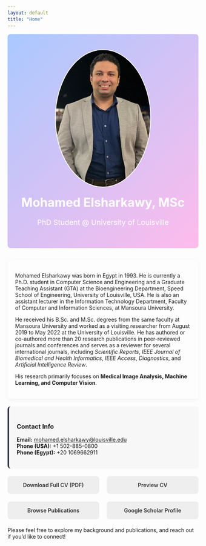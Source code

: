```yaml
---
layout: default
title: "Home"
---
```


<style>
/* Inline styles to enhance the homepage look */

/* HERO SECTION: gradient background, centered content */
.hero {
  position: relative;
  background: linear-gradient(135deg, #a9c9ff 0%, #ffbbec 100%);
  color: #fff;
  text-align: center;
  padding: 40px 20px;
  border-radius: 8px;
  margin-bottom: 30px;
}

/* 
   Updated: 
   - Removed fixed 'height: 250px;'
   - Removed 'object-fit: cover;'
   - Now uses height: auto to avoid cropping
*/
.hero img {
  display: block;
  margin: 0 auto;
  border: 2px solid #fff;
  border-radius: 50%;
  width: 250px;
  height: auto;
}

/* Adjusted font sizes slightly */
.hero h1 {
  font-size: 2rem;
  margin-top: 20px;
}

.hero h2 {
  font-size: 1.2rem;
  margin-top: 10px;
  font-weight: 400;
}

/* INTRO SECTION */
.intro {
  background-color: #fdfdfd;
  padding: 20px;
  border-radius: 8px;
  margin-bottom: 20px;
  box-shadow: 0 3px 10px rgba(0,0,0,0.05);
}

/* CONTACT CARD */
.contact-card {
  background-color: #f7f7f7;
  padding: 20px;
  border-left: 4px solid #334;
  border-radius: 8px;
  margin-bottom: 20px;
}

/* QUICK LINKS GRID */
.quick-links {
  display: flex;
  flex-wrap: wrap;
  gap: 20px;
  margin-bottom: 20px;
}

.quick-link-item {
  flex: 1 1 calc(25% - 20px); /* 4 items per row if space allows */
  min-width: 180px;
  background: #eee;
  text-align: center;
  padding: 15px;
  border-radius: 8px;
  transition: background 0.3s, transform 0.3s;
}

.quick-link-item:hover {
  background: #ddd;
  transform: translateY(-2px);
}

.quick-link-item a {
  text-decoration: none;
  color: #333;
  font-weight: 600;
}
</style>

<!-- HERO SECTION -->
<div class="hero">
  <img
    src="/assets/images/sharkawy.jpg"
    alt="Profile Photo"
  />
  <h1>Mohamed Elsharkawy, MSc</h1>
  <h2>PhD Student @ University of Louisville</h2>
</div>

<!-- INTRO / ABOUT SECTION -->
<div class="intro">
  <p>
    Mohamed Elsharkawy was born in Egypt in 1993. He is currently a Ph.D. student in Computer Science and Engineering and a Graduate Teaching Assistant (GTA) at the Bioengineering Department, Speed School of Engineering, University of Louisville, USA. He is also an assistant lecturer in the Information Technology Department, Faculty of Computer and Information Sciences, at Mansoura University.
  </p>
  <p>
    He received his B.Sc. and M.Sc. degrees from the same faculty at Mansoura University and worked as a visiting researcher from August 2019 to May 2022 at the University of Louisville. He has authored or co-authored more than 20 research publications in peer-reviewed journals and conferences and serves as a reviewer for several international journals, including <em>Scientific Reports</em>, <em>IEEE Journal of Biomedical and Health Informatics</em>, <em>IEEE Access</em>, <em>Diagnostics</em>, and <em>Artificial Intelligence Review</em>.
  </p>
  <p>
    His research primarily focuses on <strong>Medical Image Analysis, Machine Learning, and Computer Vision</strong>.
  </p>
</div>

<!-- CONTACT CARD -->
<div class="contact-card">
  <h3>Contact Info</h3>
  <ul style="list-style:none; padding-left:0;">
    <li><strong>Email:</strong> <a href="mailto:mohamed.elsharkawy@louisville.edu">mohamed.elsharkawy@louisville.edu</a></li>
    <li><strong>Phone (USA):</strong> +1 502-885-0800</li>
    <li><strong>Phone (Egypt):</strong> +20 1069662911</li>
  </ul>
</div>

<!-- QUICK LINKS -->
<div class="quick-links">
  <div class="quick-link-item">
    <a href="/assets/files/elsharkawycv.pdf" target="_blank">
      Download Full CV (PDF)
    </a>
  </div>
  <div class="quick-link-item">
    <a href="/cv/">
      Preview CV
    </a>
  </div>
  <div class="quick-link-item">
    <a href="/publications/">
      Browse Publications
    </a>
  </div>
  <div class="quick-link-item">
    <a href="https://scholar.google.com/citations?user=IknnHU4AAAAJ&hl=en" target="_blank" rel="noopener">
      Google Scholar Profile
    </a>
  </div>
</div>

<p>
  Please feel free to explore my background and publications, and reach out if you’d like to connect!
</p>
